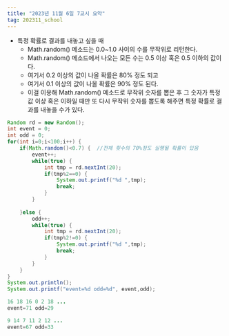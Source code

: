 ```yaml
---
title: "2023년 11월 6일 7교시 요약"
tag: 202311_school
---
```


- 특정 확률로 결과를 내놓고 싶을 때
  - Math.random() 메소드는 0.0~1.0 사이의 수를 무작위로 리턴한다.
  - Math.random() 메소드에서 나오는 모든 수는 0.5 이상 혹은 0.5 이하의 값이다.
  - 여기서 0.2 이상의 값이 나올 확률은 80% 정도 되고
  - 여기서 0.1 이상의 값이 나올 확률은 90% 정도 된다.
  - 이걸 이용해 Math.random() 메소드로 무작위 숫자를 뽑은 후 그 숫자가 특정 값 이상 혹은 이하일 때만 또 다시 무작위 숫자를 뽑도록 해주면 특정 확률로 결과를 내놓을 수가 있다.

```java
Random rd = new Random();
int event = 0;
int odd = 0;		
for(int i=0;i<100;i++) {
    if(Math.random()<0.7) {  //전체 횟수의 70%정도 실행될 확률이 있음
        event++;
        while(true) {
            int tmp = rd.nextInt(20);
            if(tmp%2==0) {
                System.out.printf("%d ",tmp);
                break;
            }
        }
            
    }else {
        odd++;
        while(true) {
            int tmp = rd.nextInt(20);
            if(tmp%2!=0) {
                System.out.printf("%d ",tmp);
                break;
            }
        }
    }
}
System.out.println();
System.out.printf("event=%d odd=%d", event,odd);
```
```java
16 18 16 0 2 18 ... 
event=71 odd=29

9 14 7 11 2 12 ...
event=67 odd=33
```
